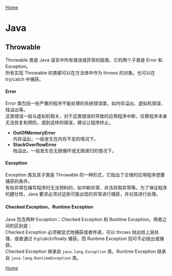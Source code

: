 [Home](../../README.md)  

# Java  

## Throwable  

Throwable 类是 Java 语言中所有错误或异常的超类。它的两个子类是 Error 和 Exception。  
所有实现 Throwable 的类都可以在方法体中作为 throws 的对象。也可以在 try/catch 中捕获。  

#### Error  
Error 类包括一些严重的程序不能处理的系统错误类，如内存溢出、虚拟机错误、栈溢出等。  
这类错误一般与虚拟机相关，对于这类错误的导致的应用程序中断，仅靠程序本身无法恢复和预防，遇到这样的错误，建议让程序终止。  
- **OutOfMemoryError**  
内存溢出，一般发生在内存不足的情况下。  
- **StackOverflowError**  
栈溢出，一般发生在无限循环或无限递归的情况下。  

#### Exception  
Exception 类及其子类是 Throwable 的一种形式，它指出了合理的应用程序想要捕获的条件。  
有些异常在编写程序时无法预料的，如中断异常、非法存取异常等。为了保证程序的健壮性，Java 要求必须对这些可能出现的异常进行捕获，并对其进行处理。  

#### Checked Exception、Runtime Exception  
Java 包含两种 Exception：Checked Exception 和 Runtime Exception。两者之间的区别是：  
Checked Exception 必须被显式地捕获或者传递，可以 throws 抛出给上层处理，或者通过 try/catch/finally 捕获。而 Runtime Exception 则可不必抛出或捕获。  
Checked Exception 继承自 `java.lang.Exception` 类，Runtime Exception 继承自 `java.lang.RuntimeException` 类。  

[Home](../../README.md)  